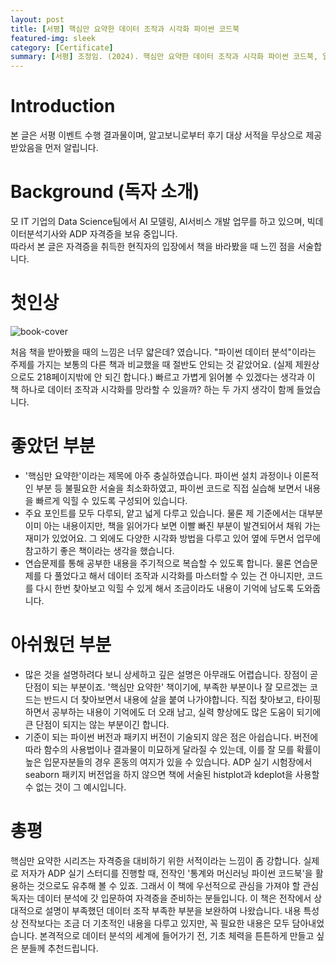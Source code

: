```yaml
---
layout: post
title: [서평] 핵심만 요약한 데이터 조작과 시각화 파이썬 코드북 
featured-img: sleek
category: [Certificate]
summary: [서평] 조정임. (2024). 핵심만 요약한 데이터 조작과 시각화 파이썬 코드북, 알고보니.
---
```


# Introduction
본 글은 서평 이벤트 수행 결과물이며, 알고보니로부터 후기 대상 서적을 무상으로 제공받았음을 먼저 알립니다. <br>


# Background (독자 소개)
모 IT 기업의 Data Science팀에서 AI 모델링, AI서비스 개발 업무를 하고 있으며, 빅데이터분석기사와 ADP 자격증을 보유 중입니다. <br>
따라서 본 글은 자격증을 취득한 현직자의 입장에서 책을 바라봤을 때 느낀 점을 서술합니다.

# 첫인상
<img src ="https://raw.githubusercontent.com/hjben/hjben.github.io/master/_img/book-python-codebook/book-cover.png" alt="book-cover"><br>

처음 책을 받아봤을 때의 느낌은 너무 얇은데? 였습니다. "파이썬 데이터 분석"이라는 주제를 가지는 보통의 다른 책과 비교했을 때 절반도 안되는 것 같았어요. (실제 제원상으로도 218페이지밖에 안 되긴 합니다.)
빠르고 가볍게 읽어볼 수 있겠다는 생각과 이 책 하나로 데이터 조작과 시각화를 망라할 수 있을까? 하는 두 가지 생각이 함께 들었습니다.

# 좋았던 부분
- '핵심만 요약한'이라는 제목에 아주 충실하였습니다. 파이썬 설치 과정이나 이론적인 부분 등 불필요한 서술을 최소화하였고, 파이썬 코드로 직접 실습해 보면서 내용을 빠르게 익힐 수 있도록 구성되어 있습니다.
- 주요 포인트를 모두 다루되, 얕고 넓게 다루고 있습니다. 물론 제 기준에서는 대부분 이미 아는 내용이지만, 책을 읽어가다 보면 이빨 빠진 부분이 발견되어서 채워 가는 재미가 있었어요. 그 외에도 다양한 시각화 방법을 다루고 있어 옆에 두면서 업무에 참고하기 좋은 책이라는 생각을 했습니다.
- 연습문제를 통해 공부한 내용을 주기적으로 복습할 수 있도록 합니다. 물론 연습문제를 다 풀었다고 해서 데이터 조작과 시각화를 마스터할 수 있는 건 아니지만, 코드를 다시 한번 찾아보고 익힐 수 있게 해서 조금이라도 내용이 기억에 남도록 도와줍니다.

# 아쉬웠던 부분
- 많은 것을 설명하려다 보니 상세하고 깊은 설명은 아무래도 어렵습니다. 장점이 곧 단점이 되는 부분이죠. '핵심만 요약한' 책이기에, 부족한 부분이나 잘 모르겠는 코드는 반드시 더 찾아보면서 내용에 살을 붙여 나가야합니다. 직접 찾아보고, 타이핑 하면서 공부하는 내용이 기억에도 더 오래 남고, 실력 향상에도 많은 도움이 되기에 큰 단점이 되지는 않는 부분이긴 합니다.
- 기준이 되는 파이썬 버전과 패키지 버전이 기술되지 않은 점은 아쉽습니다. 버전에 따라 함수의 사용법이나 결과물이 미묘하게 달라질 수 있는데, 이를 잘 모를 확률이 높은 입문자분들의 경우 혼동의 여지가 있을 수 있습니다. ADP 실기 시험장에서 seaborn 패키지 버전업을 하지 않으면 책에 서술된 histplot과 kdeplot을 사용할 수 없는 것이 그 예시입니다.

# 총평
핵심만 요약한 시리즈는 자격증을 대비하기 위한 서적이라는 느낌이 좀 강합니다. 실제로 저자가 ADP 실기 스터디를 진행할 때, 전작인 '통계와 머신러닝 파이썬 코드북'을 활용하는 것으로도 유추해 볼 수 있죠. 그래서 이 책에 우선적으로 관심을 가져야 할 관심 독자는 데이터 분석에 갓 입문하여 자격증을 준비하는 분들입니다.
이 책은 전작에서 상대적으로 설명이 부족했던 데이터 조작 부족한 부분을 보완하여 나왔습니다. 내용 특성 상 전작보다는 조금 더 기초적인 내용을 다루고 있지만, 꼭 필요한 내용은 모두 담아내었습니다. 본격적으로 데이터 분석의 세계에 들어가기 전, 기초 체력을 튼튼하게 만들고 싶은 분들께 추천드립니다.
